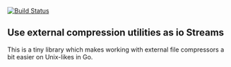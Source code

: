 [![Build Status](https://travis-ci.org/wrouesnel/extcompress.svg?branch=master)](https://travis-ci.org/wrouesnel/extcompress)

Use external compression utilities as io Streams
------------------------------------------------

This is a tiny library which makes working with external file compressors
a bit easier on Unix-likes in Go.
